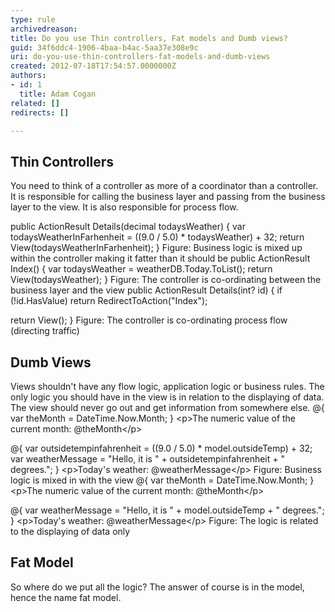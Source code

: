 ```yaml
---
type: rule
archivedreason: 
title: Do you use Thin controllers, Fat models and Dumb views?
guid: 34f6ddc4-1906-4baa-b4ac-5aa37e308e9c
uri: do-you-use-thin-controllers-fat-models-and-dumb-views
created: 2012-07-18T17:54:57.0000000Z
authors:
- id: 1
  title: Adam Cogan
related: []
redirects: []

---
```


## Thin Controllers

You need to think of a controller as more of a coordinator than a controller. 
It is responsible for calling the business layer and passing from the business layer to the view. 
It is also responsible for process flow.

<!--endintro-->
public ActionResult Details(decimal todaysWeather)
{
var todaysWeatherInFarhenheit = ((9.0 / 5.0) \* todaysWeather) + 32;
return View(todaysWeatherInFarhenheit); }
Figure: Business logic is mixed up within the controller making it fatter than it should be public ActionResult Index()
{
var todaysWeather = weatherDB.Today.ToList();
return View(todaysWeather);
} Figure: The controller is co-ordinating between the business layer and the view public ActionResult Details(int? id)
{
if (!id.HasValue)
return RedirectToAction("Index");

return View();
} Figure: The controller is co-ordinating process flow (directing traffic) 
## Dumb Views

Views shouldn't have any flow logic, application logic or business rules.
The only logic you should have in the view is in relation to the displaying of data.
The view should never go out and get information from somewhere else.
@{ var theMonth = DateTime.Now.Month; }
&lt;p&gt;The numeric value of the current month: @theMonth&lt;/p&gt;

@{
var outsidetempinfahrenheit = ((9.0 / 5.0) \* model.outsideTemp) + 32;
var weatherMessage = "Hello, it is " + outsidetempinfahrenheit + " 
degrees.";
}
&lt;p&gt;Today's weather: @weatherMessage&lt;/p&gt; Figure: Business logic is mixed in with the view @{ var theMonth = DateTime.Now.Month; }
&lt;p&gt;The numeric value of the current month: @theMonth&lt;/p&gt;

@{
var weatherMessage = "Hello, it is " + model.outsideTemp + " degrees.";
}
&lt;p&gt;Today's weather: @weatherMessage&lt;/p&gt;
Figure: The logic is related to the displaying of data only 
## Fat Model

So where do we put all the logic? The answer of course is in the model, hence the name fat model.
